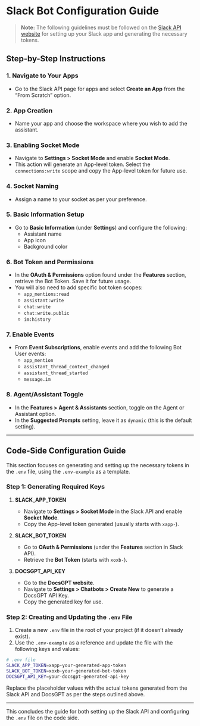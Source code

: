 
# Slack Bot Configuration Guide

> **Note:** The following guidelines must be followed on the [Slack API website](https://api.slack.com/) for setting up your Slack app and generating the necessary tokens.

## Step-by-Step Instructions

### 1. Navigate to Your Apps
- Go to the Slack API page for apps and select **Create an App** from the “From Scratch” option.

### 2. App Creation
- Name your app and choose the workspace where you wish to add the assistant. 

### 3. Enabling Socket Mode
- Navigate to **Settings > Socket Mode** and enable **Socket Mode**. 
- This action will generate an App-level token. Select the `connections:write` scope and copy the App-level token for future use.

### 4. Socket Naming
- Assign a name to your socket as per your preference.

### 5. Basic Information Setup
- Go to **Basic Information** (under **Settings**) and configure the following:
  - Assistant name
  - App icon
  - Background color 

### 6. Bot Token and Permissions
- In the **OAuth & Permissions** option found under the **Features** section, retrieve the Bot Token. Save it for future usage.
- You will also need to add specific bot token scopes:
  - `app_mentions:read`
  - `assistant:write`
  - `chat:write`
  - `chat:write.public`
  - `im:history`

### 7. Enable Events
- From **Event Subscriptions**, enable events and add the following Bot User events:
  - `app_mention`
  - `assistant_thread_context_changed`
  - `assistant_thread_started`
  - `message.im`

### 8. Agent/Assistant Toggle
- In the **Features > Agent & Assistants** section, toggle on the Agent or Assistant option. 
- In the **Suggested Prompts** setting, leave it as `dynamic` (this is the default setting).

---

## Code-Side Configuration Guide

This section focuses on generating and setting up the necessary tokens in the `.env` file, using the `.env-example` as a template.

### Step 1: Generating Required Keys

1. **SLACK_APP_TOKEN**
   - Navigate to **Settings > Socket Mode** in the Slack API and enable **Socket Mode**.
   - Copy the App-level token generated (usually starts with `xapp-`).

2. **SLACK_BOT_TOKEN**
   - Go to **OAuth & Permissions** (under the **Features** section in Slack API).
   - Retrieve the **Bot Token** (starts with `xoxb-`).

3. **DOCSGPT_API_KEY**
   - Go to the **DocsGPT website**.
   - Navigate to **Settings > Chatbots > Create New** to generate a DocsGPT API Key.
   - Copy the generated key for use.

### Step 2: Creating and Updating the `.env` File

1. Create a new `.env` file in the root of your project (if it doesn’t already exist).
2. Use the `.env-example` as a reference and update the file with the following keys and values:

```bash
# .env file
SLACK_APP_TOKEN=xapp-your-generated-app-token
SLACK_BOT_TOKEN=xoxb-your-generated-bot-token
DOCSGPT_API_KEY=your-docsgpt-generated-api-key
```

Replace the placeholder values with the actual tokens generated from the Slack API and DocsGPT as per the steps outlined above.

---

This concludes the guide for both setting up the Slack API and configuring the `.env` file on the code side.
